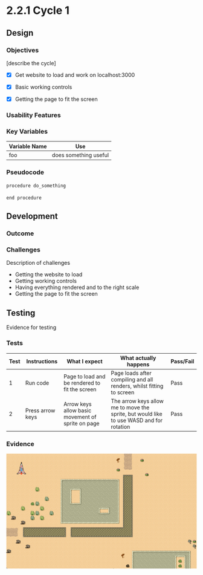 # 2.2.1 Cycle 1

## Design

### Objectives

\[describe the cycle]

* [x] Get website to load and work on localhost:3000
* [x] Basic working controls
* [x] Getting the page to fit the screen



### Usability Features

### Key Variables

| Variable Name | Use                   |
| ------------- | --------------------- |
| foo           | does something useful |

### Pseudocode

```
procedure do_something
    
end procedure
```

## Development

### Outcome

### Challenges

Description of challenges

* Getting the website to load
* Getting working controls
* Having everything rendered and to the right scale
* Getting the page to fit the screen

## Testing

Evidence for testing

### Tests

| Test | Instructions     | What I expect                                     | What actually happens                                                                   | Pass/Fail |
| ---- | ---------------- | ------------------------------------------------- | --------------------------------------------------------------------------------------- | --------- |
| 1    | Run code         | Page to load and be rendered to fit the screen    | Page loads after compiling and all renders, whilst fitting to screen                    | Pass      |
| 2    | Press arrow keys | Arrow keys allow basic movement of sprite on page | The arrow keys allow me to move the sprite, but would like to use WASD and for rotation | Pass      |

### Evidence

![Map (to be changed) and sprite](<../.gitbook/assets/Screenshot 2022-04-25 at 12.02.42 (1).png>)
